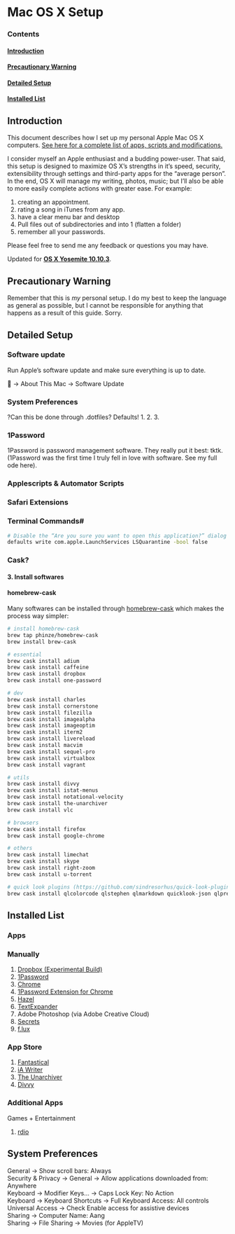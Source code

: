 # Mac OS X Setup

### Contents
#### [Introduction](https://github.com/omcfarlane/Personal-OS-X-Setup/blob/master/README.md#introduction-1)
#### [Precautionary Warning](https://github.com/omcfarlane/Personal-OS-X-Setup/blob/master/README.md#precautionary-warning-1)
#### [Detailed Setup](https://github.com/omcfarlane/Personal-OS-X-Setup/blob/master/README.md#detailed-setup-1)
#### [Installed List](https://github.com/omcfarlane/Personal-OS-X-Setup/blob/master/README.md#installed-list-1)



## Introduction
This document describes how I set up my personal Apple Mac OS X computers. [See here for a complete list of apps, scripts and modifications.](https://github.com/omcfarlane/Personal-OS-X-Setup/blob/master/README.md#apps)

I consider myself an Apple enthusiast and a budding power-user. That said, this setup is designed to maximize OS X’s strengths in it’s speed, security, extensibility through settings and third-party apps for the “average person”. In the end, OS X will manage my writing, photos, music; but I’ll also be able to more easily complete actions with greater ease. For example:
 
1. creating an appointment. 
2. rating a song in iTunes from any app. 
3. have a clear menu bar and desktop 
4. Pull files out of subdirectories and into 1 (flatten a folder) 
5. remember all your passwords.

Please feel free to send me any feedback or questions you may have.

Updated for **[OS X Yosemite 10.10.3](https://support.apple.com/en-us/HT204490)**.

## Precautionary Warning
Remember that this is _my_ personal setup. I do my best to keep the language as general as possible, but I cannot be responsible for anything that happens as a result of this guide. Sorry.	

## Detailed Setup
### Software update
Run Apple’s software update and make sure everything is up to date.

 → About This Mac → Software Update

### System Preferences
?Can this be done through .dotfiles? 
Defaults!
1. 
2. 
3. 

### 1Password
1Password is password management software. They really put it best: tktk. (1Password was the first time I truly fell in love with software. See my full ode here).



### Applescripts & Automator Scripts
### Safari Extensions
### Terminal Commands#

```sh
# Disable the “Are you sure you want to open this application?” dialog
defaults write com.apple.LaunchServices LSQuarantine -bool false
```

### Cask?
#### 3. Install softwares


#### homebrew-cask

Many softwares can be installed through
[homebrew-cask](https://github.com/phinze/homebrew-cask) which makes the
process way simpler:

```sh
# install homebrew-cask
brew tap phinze/homebrew-cask
brew install brew-cask

# essential
brew cask install adium
brew cask install caffeine
brew cask install dropbox
brew cask install one-password

# dev
brew cask install charles
brew cask install cornerstone
brew cask install filezilla
brew cask install imagealpha
brew cask install imageoptim
brew cask install iterm2
brew cask install livereload
brew cask install macvim
brew cask install sequel-pro
brew cask install virtualbox
brew cask install vagrant

# utils
brew cask install divvy
brew cask install istat-menus
brew cask install notational-velocity
brew cask install the-unarchiver
brew cask install vlc

# browsers
brew cask install firefox
brew cask install google-chrome

# others
brew cask install limechat
brew cask install skype
brew cask install right-zoom
brew cask install u-torrent

# quick look plugins (https://github.com/sindresorhus/quick-look-plugins)
brew cask install qlcolorcode qlstephen qlmarkdown quicklook-json qlprettypatch quicklook-csv betterzipql webp-quicklook suspicious-package && qlmanage -r
```

## Installed List
### Apps

### Manually
1. [Dropbox (Experimental Build)](https://forums.dropbox.com/topic.php?id=90322)
2. [1Password](https://agilebits.com/onepassword/mac)
3. [Chrome](https://www.google.com/intl/en/chrome/browser/)
4. [1Password Extension for Chrome](https://agilebits.com/extensions/mac/chrome.html)
5. [Hazel](http://www.noodlesoft.com/hazel.php)
6. [TextExpander](http://smilesoftware.com/TextExpander/)
7. Adobe Photoshop (via Adobe Creative Cloud)
8. [Secrets](http://secrets.blacktree.com/)
9. [f.lux](http://justgetflux.com/)


### App Store
1. [Fantastical](https://itunes.apple.com/us/app/fantastical/id435003921?mt=12)
2. [iA Writer](https://itunes.apple.com/us/app/ia-writer/id439623248?mt=12)
3. [The Unarchiver](https://itunes.apple.com/us/app/the-unarchiver/id425424353?mt=12)
4. [Divvy](https://itunes.apple.com/us/app/divvy-window-manager/id413857545?mt=12)

### Additional Apps

Games + Entertainment

1. [rdio](http://www.rdio.com/apps/)

## System Preferences
General → Show scroll bars: Always  
Security & Privacy → General → Allow applications downloaded from: Anywhere  
Keyboard → Modifier Keys… → Caps Lock Key: No Action  
Keyboard → Keyboard Shortcuts → Full Keyboard Access: All controls  
Universal Access → Check Enable access for assistive devices  
Sharing → Computer Name: Aang  
Sharing → File Sharing → Movies (for AppleTV)  
